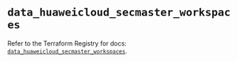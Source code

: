 # `data_huaweicloud_secmaster_workspaces`

Refer to the Terraform Registry for docs: [`data_huaweicloud_secmaster_workspaces`](https://registry.terraform.io/providers/huaweicloud/huaweicloud/1.71.1/docs/data-sources/secmaster_workspaces).
